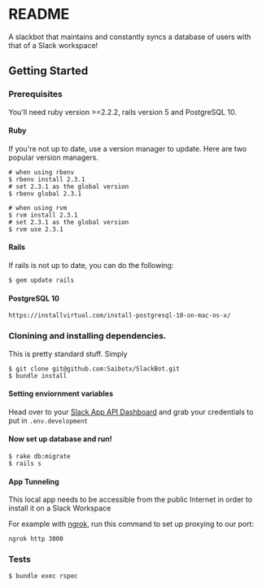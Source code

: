 # README

A slackbot that maintains and constantly syncs a database of users with that of a Slack workspace!

## Getting Started

### Prerequisites
You'll need ruby version >=2.2.2, rails version 5 and PostgreSQL 10.


#### Ruby
If you're not up to date, use a version manager to update. Here are two popular version managers.

```
# when using rbenv
$ rbenv install 2.3.1
# set 2.3.1 as the global version
$ rbenv global 2.3.1
```

```
# when using rvm
$ rvm install 2.3.1
# set 2.3.1 as the global version
$ rvm use 2.3.1
```

#### Rails
If rails is not up to date, you can do the following:

```
$ gem update rails
```

#### PostgreSQL 10
`https://installvirtual.com/install-postgresql-10-on-mac-os-x/`


### Clonining and installing dependencies.

This is pretty standard stuff. Simply
```
$ git clone git@github.com:Saibotx/SlackBot.git
$ bundle install
```

#### Setting enviornment variables
Head over to your [Slack App API Dashboard](https://api.slack.com/apps) and grab your credentials to put in `.env.development`

#### Now set up database and run!
```
$ rake db:migrate
$ rails s
```

#### App Tunneling
This local app needs to be accessible from the public Internet in order to install it on a Slack Workspace

For example with [ngrok](https://ngrok.com/), run this command to set up proxying to our port:

```
ngrok http 3000
```


### Tests
```
$ bundle exec rspec
```
